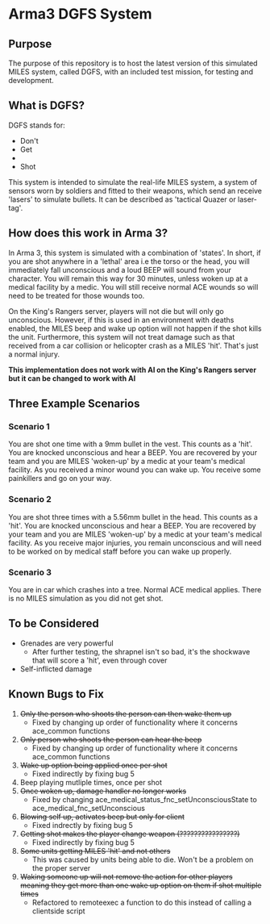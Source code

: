 # Arma3 DGFS System

## Purpose

The purpose of this repository is to host the latest version of this simulated MILES system, called DGFS, with an included test mission, for testing and development.

## What is DGFS?

DGFS stands for:

- Don't
- Get
-
- Shot

This system is intended to simulate the real-life MILES system, a system of sensors worn by soldiers and fitted to their weapons, which send an receive 'lasers' to simulate bullets. It can be described as 'tactical Quazer or laser-tag'.

## How does this work in Arma 3?

In Arma 3, this system is simulated with a combination of 'states'. In short, if you are shot anywhere in a 'lethal' area i.e the torso or the head, you will immediately fall unconscious and a loud BEEP will sound from your character. You will remain this way for 30 minutes, unless woken up at a medical facility by a medic. You will still receive normal ACE wounds so will need to be treated for those wounds too.

On the King's Rangers server, players will not die but will only go unconscious. However, if this is used in an environment with deaths enabled, the MILES beep and wake up option will not happen if the shot kills the unit. Furthermore, this system will not treat damage such as that received from a car collision or helicopter crash as a MILES 'hit'. That's just a normal injury.

**This implementation does not work with AI on the King's Rangers server but it can be changed to work with AI**

## Three Example Scenarios

### Scenario 1

You are shot one time with a 9mm bullet in the vest. This counts as a 'hit'. You are knocked unconscious and hear a BEEP. You are recovered by your team and you are MILES 'woken-up' by a medic at your team's medical facility. As you received a minor wound you can wake up. You receive some painkillers and go on your way.

### Scenario 2

You are shot three times with a 5.56mm bullet in the head. This counts as a 'hit'. You are knocked unconscious and hear a BEEP. You are recovered by your team and you are MILES 'woken-up' by a medic at your team's medical facility. As you receive major injuries, you remain unconscious and will need to be worked on by medical staff before you can wake up properly.

### Scenario 3

You are in car which crashes into a tree. Normal ACE medical applies. There is no MILES simulation as you did not get shot.

## To be Considered

- Grenades are very powerful
    - After further testing, the shrapnel isn't so bad, it's the shockwave that will score a 'hit', even through cover
- Self-inflicted damage

## Known Bugs to Fix

1) ~~Only the person who shoots the person can then wake them up~~
    - Fixed by changing up order of functionality where it concerns ace_common functions
2) ~~Only person who shoots the person can hear the beep~~
    - Fixed by changing up order of functionality where it concerns ace_common functions
3) ~~Wake up option being applied once per shot~~
    - Fixed indirectly by fixing bug 5
4) Beep playing mutliple times, once per shot
5) ~~Once woken up, damage handler no longer works~~
    - Fixed by changing ace_medical_status_fnc_setUnconsciousState to ace_medical_fnc_setUnconscious
6) ~~Blowing self up, activates beep but only for client~~
    - Fixed indrectly by fixing bug 5
7) ~~Getting shot makes the player change weapon (????????????????)~~
    - Fixed indirectly by fixing bug 5
8) ~~Some units getting MILES 'hit' and not others~~
    - This was caused by units being able to die. Won't be a problem on the proper server
9) ~~Waking someone up will not remove the action for other players meaning they get more than one wake up option on them if shot multiple times~~
    - Refactored to remoteexec a function to do this instead of calling a clientside script